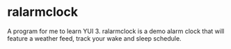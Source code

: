 ralarmclock
===========

A program for me to learn YUI 3. ralarmclock is a demo alarm clock that will feature a weather feed, track your wake and sleep schedule.